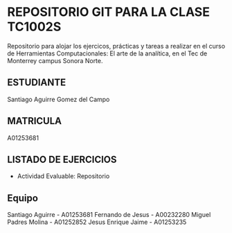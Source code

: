 # REPOSITORIO GIT PARA LA CLASE TC1002S
Repositorio para alojar los ejercicos, prácticas y tareas a realizar 
en el curso de Herramientas Computacionales: El arte de la analítica,
en el Tec de Monterrey campus Sonora Norte.
## ESTUDIANTE 
Santiago Aguirre Gomez del Campo

## MATRICULA
A01253681

## LISTADO DE EJERCICIOS
* Actividad Evaluable: Repositorio

## Equipo
Santiago Aguirre - A01253681
Fernando de Jesus - A00232280
Miguel Padres Molina - A01252852
Jesus Enrique Jaime - A01253235


